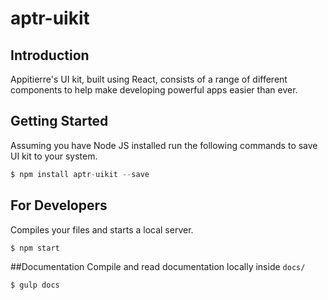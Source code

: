 # aptr-uikit

## Introduction

Appitierre's UI kit, built using React, consists of a range of different components to help make developing powerful apps easier than ever. 

## Getting Started
Assuming you have Node JS installed run the following commands to save UI kit to your system.

```javascript
$ npm install aptr-uikit --save
```

## For Developers
Compiles your files and starts a local server.  
```
$ npm start
```
##Documentation
Compile and read documentation locally inside ```docs/```
```
$ gulp docs
```